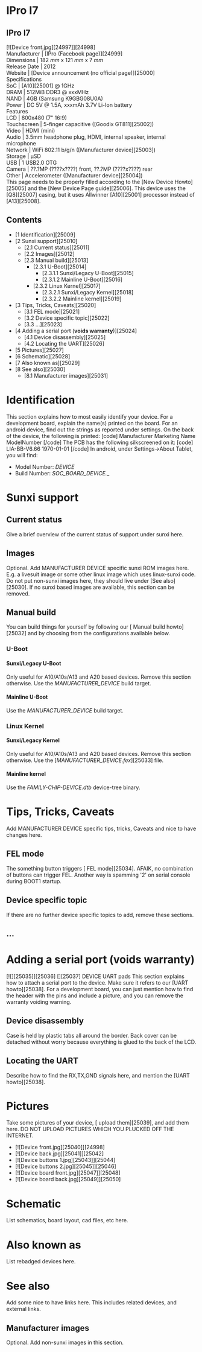 # IPro I7
IPro I7  
---  
[![Device front.jpg][24997]][24998]  
Manufacturer |  [IPro (Facebook page)][24999]  
Dimensions |  182 _mm_ x 121 _mm_ x 7 _mm_  
Release Date |  2012   
Website |  [Device announcement (no official page)][25000]  
Specifications   
SoC |  [A10][25001] @ 1GHz   
DRAM |  512MiB DDR3 @ xxxMHz   
NAND |  4GB (Samsung K9GBG08U0A)   
Power |  DC 5V @ 1.5A, xxxmAh 3.7V Li-Ion battery   
Features   
LCD |  800x480 (7" 16:9)   
Touchscreen |  5-finger capacitive ([Goodix GT811][25002])   
Video |  HDMI (mini)   
Audio |  3.5mm headphone plug, HDMI, internal speaker, internal microphone   
Network |  WiFi 802.11 b/g/n ([Manufacturer device][25003])   
Storage |  µSD   
USB |  1 USB2.0 OTG   
Camera |  ??.?MP (????x????) front, ??.?MP (????x????) rear   
Other |  Accelerometer ([Manufacturer device][25004])   
This page needs to be properly filled according to the [New Device Howto][25005] and the [New Device Page guide][25006].
This device uses the [Q8][25007] casing, but it uses Allwinner [A10][25001] processor instead of [A13][25008]. 
## Contents
  * [1 Identification][25009]
  * [2 Sunxi support][25010]
    * [2.1 Current status][25011]
    * [2.2 Images][25012]
    * [2.3 Manual build][25013]
      * [2.3.1 U-Boot][25014]
        * [2.3.1.1 Sunxi/Legacy U-Boot][25015]
        * [2.3.1.2 Mainline U-Boot][25016]
      * [2.3.2 Linux Kernel][25017]
        * [2.3.2.1 Sunxi/Legacy Kernel][25018]
        * [2.3.2.2 Mainline kernel][25019]
  * [3 Tips, Tricks, Caveats][25020]
    * [3.1 FEL mode][25021]
    * [3.2 Device specific topic][25022]
    * [3.3 ...][25023]
  * [4 Adding a serial port (**voids warranty**)][25024]
    * [4.1 Device disassembly][25025]
    * [4.2 Locating the UART][25026]
  * [5 Pictures][25027]
  * [6 Schematic][25028]
  * [7 Also known as][25029]
  * [8 See also][25030]
    * [8.1 Manufacturer images][25031]

# Identification
This section explains how to most easily identify your device. For a development board, explain the name(s) printed on the board. For an android device, find out the strings as reported under settings.
On the back of the device, the following is printed: 
[code] 
    Manufacturer Marketing Name
    ModelNumber
[/code]
The PCB has the following silkscreened on it: 
[code] 
    LIA-BB-V6.66
    1970-01-01
[/code]
In android, under Settings->About Tablet, you will find: 
  * Model Number: _DEVICE_
  * Build Number: _SOC_BOARD_DEVICE_*.*_

# Sunxi support
## Current status
Give a brief overview of the current status of support under sunxi here.
## Images
Optional. Add MANUFACTURER DEVICE specific sunxi ROM images here. E.g. a livesuit image or some other linux image which uses linux-sunxi code. Do not put non-sunxi images here, they should live under [See also][25030]. If no sunxi based images are available, this section can be removed.
## Manual build
You can build things for yourself by following our [ Manual build howto][25032] and by choosing from the configurations available below. 
### U-Boot
#### Sunxi/Legacy U-Boot
Only useful for A10/A10s/A13 and A20 based devices. Remove this section otherwise.
Use the _MANUFACTURER_DEVICE_ build target. 
#### Mainline U-Boot
Use the _MANUFACTURER_DEVICE_ build target. 
### Linux Kernel
#### Sunxi/Legacy Kernel
Only useful for A10/A10s/A13 and A20 based devices. Remove this section otherwise.
Use the [_MANUFACTURER_DEVICE.fex_][25033] file. 
#### Mainline kernel
Use the _FAMILY-CHIP-DEVICE.dtb_ device-tree binary. 
# Tips, Tricks, Caveats
Add MANUFACTURER DEVICE specific tips, tricks, Caveats and nice to have changes here.
## FEL mode
The something button triggers [ FEL mode][25034]. AFAIK, no combination of buttons can trigger FEL. 
Another way is spamming '2' on serial console during BOOT1 startup. 
## Device specific topic
If there are no further device specific topics to add, remove these sections.
## ...
# Adding a serial port (**voids warranty**)
[![][25035]][25036]
[][25037]
DEVICE UART pads
This section explains how to attach a serial port to the device. Make sure it refers to our [UART howto][25038]. For a development board, you can just mention how to find the header with the pins and include a picture, and you can remove the warranty voiding warning.
## Device disassembly
Case is held by plastic tabs all around the border. Back cover can be detached without worry because everything is glued to the back of the LCD. 
## Locating the UART
Describe how to find the RX,TX,GND signals here, and mention the [UART howto][25038].
# Pictures
Take some pictures of your device, [ upload them][25039], and add them here. DO NOT UPLOAD PICTURES WHICH YOU PLUCKED OFF THE INTERNET.
  * [![Device front.jpg][25040]][24998]
  * [![Device back.jpg][25041]][25042]
  * [![Device buttons 1.jpg][25043]][25044]
  * [![Device buttons 2.jpg][25045]][25046]
  * [![Device board front.jpg][25047]][25048]
  * [![Device board back.jpg][25049]][25050]

# Schematic
List schematics, board layout, cad files, etc here.
# Also known as
List rebadged devices here.
# See also
Add some nice to have links here. This includes related devices, and external links.
## Manufacturer images
Optional. Add non-sunxi images in this section.
